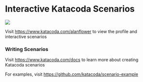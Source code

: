# Interactive Katacoda Scenarios

[![](http://shields.katacoda.com/katacoda/alanflower/count.svg)](https://www.katacoda.com/alanflower "Get your profile on Katacoda.com")

Visit https://www.katacoda.com/alanflower to view the profile and interactive scenarios

### Writing Scenarios
Visit https://www.katacoda.com/docs to learn more about creating Katacoda scenarios

For examples, visit https://github.com/katacoda/scenario-example
